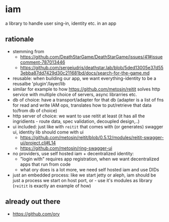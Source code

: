 # iam
a library to handle user sing-in, identity etc. in an app

## rationale

- stemming from 
  - https://github.com/DeathStarGame/DeathStarGame/issues/41#issuecomment-787013446
  - https://github.com/sergeiudris/deathstar.lab/blob/5ded13005e37d553ebba87dd7429d30c211681bd/docs/search-for-the-game.md
- reusable: when building our app, we want everything-identity to be a reusalbe 'plugin'/layer/lib
- similar for example to how https://github.com/metosin/reitit solves http service with multiple choice of servers, async librarries etc.
- db of choice: have a transport/adapter for that db (adapter is a list of fns for read and write IAM ops, translates how to put/retrieve that data to/from db of choice)
- http server of choice: we want to use reitit at least (it has all the ingridients - route data, spec validation, decoupled design,..)
- ui included: just like with `reitit` that comes with (or generates) swagger ui, identity lib should come with ui
  - https://github.com/metosin/reitit/blob/0.5.12/modules/reitit-swagger-ui/project.clj#L14
  - https://github.com/metosin/ring-swagger-ui
- no providers, use self hosted iam + decentralized identity:
  - "login with" requires app registration, when we want decentralized apps that run from code
  - what ory does is a lot more, we need self hosted iam and use DIDs
- just an embedded process: like we start jetty or aleph, iam should be just a process we start on host port, or - use it's modules as library (`reitit` is exactly an example of how)

## already out there

- https://github.com/ory